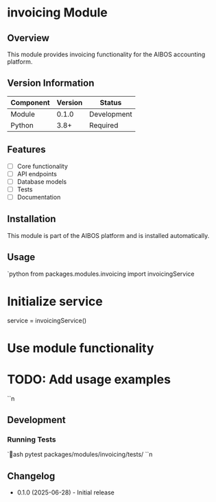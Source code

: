 ﻿# invoicing Module

## Overview

This module provides invoicing functionality for the AIBOS accounting platform.

## Version Information

| Component | Version | Status |
|-----------|---------|--------|
| Module | 0.1.0 | Development |
| Python | 3.8+ | Required |

## Features

- [ ] Core functionality
- [ ] API endpoints
- [ ] Database models
- [ ] Tests
- [ ] Documentation

## Installation

This module is part of the AIBOS platform and is installed automatically.

## Usage

`python
from packages.modules.invoicing import invoicingService

# Initialize service
service = invoicingService()

# Use module functionality
# TODO: Add usage examples
``n
## Development

### Running Tests

`ash
pytest packages/modules/invoicing/tests/
``n
## Changelog

- 0.1.0 (2025-06-28) - Initial release
